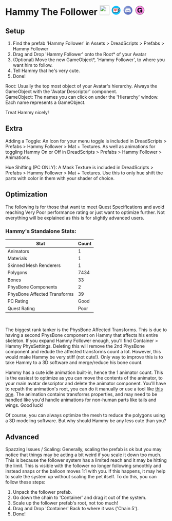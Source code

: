 # Hammy The Follower [<img src="https://github.com/Dreadrith/DreadScripts/raw/main/Other/DreadLogo.png" width="30" height="30">](https://dreadrith.com/links/ "Dreadrith") [<img src="https://github.com/JustSleightly/Resources/raw/main/Icons/Ko-fi.png" width="30" height="30">](https://dreadrith.com/kofi/ "Store") [<img src="https://github.com/JustSleightly/Resources/raw/main/Icons/Discord.png" width="30" height="30">](https://dreadrith.com/discord/ "Discord") [<img src="https://github.com/JustSleightly/Resources/raw/main/Icons/Store.png" width="30" height="30">](https://www.dreadrith.com/ "Store")

## Setup

1. Find the prefab 'Hammy Follower' in Assets > DreadScripts > Prefabs > Hammy Follower
2. Drag and Drop 'Hammy Follower' onto the Root* of your Avatar
3. (Optional) Move the new GameObject*, 'Hammy Follower', to where you want him to follow.
4. Tell Hammy that he's very cute.
5. Done!

Root: Usually the top most object of your Avatar's hierarchy. Always the GameObject with the 'Avatar Descriptor' component.<br>
GameObject: The names you can click on under the 'Hierarchy' window. Each name represents a GameObject.

Treat Hammy nicely!

## Extra
Adding a Toggle: An Icon for your menu toggle is included in DreadScripts > Prefabs > Hammy Follower > Mat + Textures.
As well as animations for toggling Hammy On or Off in DreadScripts > Prefabs > Hammy Follower > Animations.

Hue Shifting (PC ONLY): A Mask Texture is included in DreadScripts > Prefabs > Hammy Follower > Mat + Textures.
Use this to only hue shift the parts with color in them with your shader of choice.

## Optimization
The following is for those that want to meet Quest Specifications and avoid reaching Very Poor performance rating or just want to optimize further.
Not everything will be explained as this is for slightly advanced users.

### Hammy's Standalone Stats:
| Stat  | Count |
| --- | --- |
| Animators  | 1  |
| Materials  | 1  |
| Skinned Mesh Renderers  | 1  |
| Polygons  | 7434  |
| Bones  | 33  |
| PhysBone Components  | 2  |
| PhysBone Affected Transforms  | 39  |
| PC Rating | Good  |
| Quest Rating | Poor  |

<br>

The biggest rank tanker is the PhysBone Affected Transforms. This is due to having a second PhysBone component on Hammy that affects his entire skeleton.
If you expand Hammy Follower enough, you'll find Container > Hammy PhysSettings. Deleting this will remove the 2nd PhysBone component and redude the affected transforms count a lot.
However, this would make Hammy be very stiff (not cute!). Only way to improve this is to take Hammy to a 3D software and merge/reduce his bone count.

Hammy has a cute idle animation built-in, hence the 1 animator count. This is the easiest to optimize as you can move the contents of the animator, to your main avatar descriptor and delete the animator component.
You'll have to repath the animation's root, you can do it manually or use a tool like [this one](https://github.com/Dreadrith/Unity-Animation-Hierarchy-Editor).
The animation contains transforms properties, and may need to be handled like you'd handle animations for non-human parts like tails and wings. Good luck!

Of course, you can always optimize the mesh to reduce the polygons using a 3D modeling software.
But why should Hammy be any less cute than you?

## Advanced
Spazzing Issues / Scaling: Generally, scaling the prefab is ok but you may notice that things may be acting a bit weird if you scale it down too much.
This is because the follower system has a limited reach and it may be hitting the limit. This is visible with the follower no longer following smoothly and instead snaps or the balloon moves 1:1 with you.
If this happens, it may help to scale the system up without scaling the pet itself.
To do this, you can follow these steps:
1. Unpack the follower prefab.
2. Go down the chain to 'Container' and drag it out of the system.
3. Scale up the follower prefab's root, not too much!
4. Drag and Drop 'Container' Back to where it was ('Chain 5').
5. Done!

